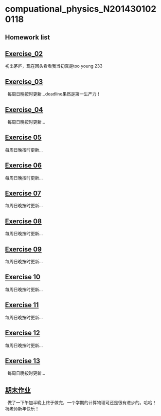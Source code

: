 # compuational_physics_N2014301020118
## Homework list 
## [Exercise_02](https://www.zybuluo.com/mdeditor#513366)
   初出茅庐，现在回头看看我当初真是too young  233
## [Exercise_03](https://www.zybuluo.com/XF/note/513375)
   每周日晚按时更新...deadline果然是第一生产力！
## [Exercise_04](https://www.zybuluo.com/mdeditor#525844)
   每周日晚按时更新...
## [Exercise 05](https://www.zybuluo.com/XF/note/534130) 
   每周日晚按时更新...
## [Exercise 06](https://www.zybuluo.com/XF/note/542456)
   每周日晚按时更新...
## [Exercise 07](https://www.zybuluo.com/XF/note/557965)
   每周日晚按时更新...
## [Exercise 08](https://www.zybuluo.com/XF/note/566009)
   每周日晚按时更新...
## [Exercise 09](https://www.zybuluo.com/XF/note/573715)
   每周日晚按时更新...
## [Exercise 10](https://www.zybuluo.com/XF/note/581826)
   每周日晚按时更新...
## [Exercise 11](https://www.zybuluo.com/XF/note/590038)
   每周日晚按时更新...
## [Exercise 12](https://www.zybuluo.com/XF/note/597889) 
   每周日晚按时更新...
## [Exercise 13](https://www.zybuluo.com/XF/note/605123)
   每周日晚按时更新...
## [期末作业](https://www.zybuluo.com/XF/note/625354)
   做了一下午加半晚上终于做完，一个学期的计算物理可还是很有进步的。哈哈！祝老师新年快乐！
   
